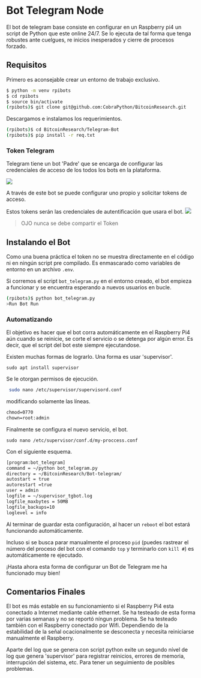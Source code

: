 # Bot Telegram Node


El bot de telegram base consiste en configurar en un Raspberry pi4 un script de Python que este online 24/7. Se lo ejecuta de tal forma que tenga robustes ante cuelgues, re inicios inesperados y cierre de procesos forzado. 

## Requisitos

Primero es aconsejable crear un entorno de trabajo exclusivo.

``` sh
$ python -m venv rpibots
$ cd rpibots
$ source bin/activate
(rpibots)$ git clone git@github.com:CobraPython/BitcoinResearch.git
```

Descargamos e instalamos los requerimientos.

``` sh
(rpibots)$ cd BitcoinResearch/Telegram-Bot
(rpibots)$ pip install -r req.txt
```

### Token Telegram

Telegram tiene un bot 'Padre' que se encarga de configurar las credenciales de acceso de los todos los bots en la plataforma. 

![](/Telegram-Bot/images/fatherbot.png)

A través de este bot se puede configurar uno propio y solicitar tokens de acceso.

Estos tokens serán las credenciales de autentificación que usara el bot.
![](/Telegram-Bot/images/token.png)

> OJO nunca se debe compartir el Token

## Instalando el Bot

Como una buena práctica el token no se muestra directamente en el código ni en ningún script pre compilado. Es  enmascarado como variables de entorno en un archivo `.env`.

Si corremos el script `bot_telegram.py` en el entorno creado, el bot empieza a funcionar y se encuentra esperando a nuevos usuarios en bucle.

``` sh
(rpibots)$ python bot_telegram.py
>Run Bot Run
```
### Automatizando

El objetivo es hacer que el bot corra automáticamente en el Raspberry Pi4 aún cuando se reinicie, se corte el servicio o se detenga por algún error. Es decir, que el script del bot este siempre ejecutandose. 

Existen muchas formas de lograrlo. Una forma es usar 'supervisor'. 

``` shell
sudo apt install supervisor
```

Se le otorgan permisos de ejecución.

``` sh
 sudo nano /etc/supervisor/supervisord.conf
```
modificando solamente las líneas.
``` txt
chmod=0770
chown=root:admin
```

Finalmente se configura el nuevo servicio, el bot.
```
sudo nano /etc/supervisor/conf.d/my-proccess.conf
```
Con el siguiente esquema.

``` txt
[program:bot_telegram]
command = ~/python bot_telegram.py
directory = ~/BitcoinResearch/Bot-telegram/
autostart = true
autorestart =true
user = admin
logfile = ~/supervisor_tgbot.log
logfile_maxbytes = 50MB
logfile_backups=10
loglevel = info
``` 
Al terminar de guardar esta configuración, al hacer un `reboot` el bot estará funcionando automáticamente. 

Incluso si se busca parar manualmente el proceso `pid` (puedes rastrear el número del proceso del bot con el comando `top` y terminarlo con `kill #`) es automáticamente re ejecutado. 

¡Hasta ahora esta forma de configurar un Bot de Telegram me ha funcionado muy bien!

## Comentarios Finales

El bot es más estable en su funcionamiento si el Raspberry Pi4 esta conectado a Internet mediante cable ethernet. Se ha testeado de esta forma por varias semanas y no se reportó níngun problema.
Se ha testeado también con el Raspberry conectado por Wifi. Dependiendo de la estabilidad de la señal ocacionalmente se desconecta y necesita reiniciarse manualmente el Raspberry. 

Aparte del log que se genera con script python exite un segundo nível de log que genera 'supervisor' para registrar reinicios, errores de memoria, interrupción del sistema, etc. Para tener un seguimiento de posibles problemas. 

